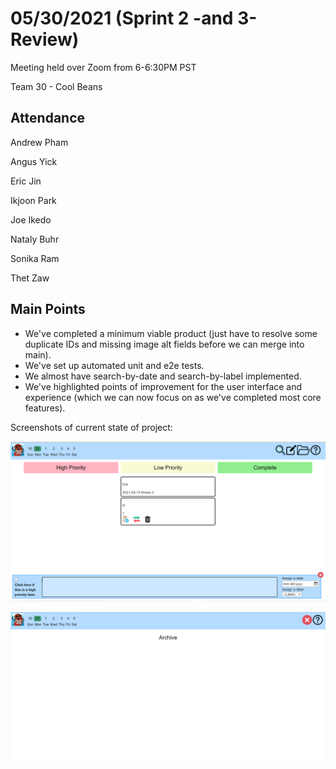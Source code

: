 # 05/30/2021 (Sprint 2 -and 3- Review)
Meeting held over Zoom from 6-6:30PM PST

Team 30 - Cool Beans
## Attendance
Andrew Pham

Angus Yick

Eric Jin

Ikjoon Park

Joe Ikedo

Nataly Buhr

Sonika Ram

Thet Zaw
## Main Points
- We've completed a minimum viable product (just have to resolve some duplicate IDs and missing image alt fields before we can merge into main).
- We've set up automated unit and e2e tests.
- We almost have search-by-date and search-by-label implemented.
- We've highlighted points of improvement for the user interface and experience (which we can now focus on as we've completed most core features).

Screenshots of current state of project:

![image](./images/review-2-project-state-1.PNG)

![image](./images/review-2-project-state-2.PNG)
